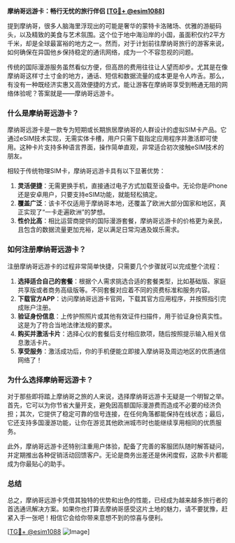 **摩纳哥远游卡：畅行无忧的旅行伴侣 [[TG💪+ @esim1088](https://t.me/s/esim1088)]**

提到摩纳哥，很多人脑海里浮现出的可能是奢华的蒙特卡洛赌场、优雅的游艇码头，以及精致的美食与艺术氛围。这个位于地中海沿岸的小国，虽面积仅约2平方千米，却是全球最富裕的地方之一。然而，对于计划前往摩纳哥旅行的游客来说，如何确保在异国他乡保持稳定的通讯网络，成为一个不容忽视的问题。

传统的国际漫游服务虽然看似方便，但高昂的费用往往让人望而却步。尤其是在像摩纳哥这样寸土寸金的地方，通话、短信和数据流量的成本更是令人咋舌。那么，有没有一种既经济实惠又高效便捷的方式，能让游客在摩纳哥享受到畅通无阻的网络体验呢？答案就是——摩纳哥远游卡。

### 什么是摩纳哥远游卡？

摩纳哥远游卡是一款专为短期或长期旅居摩纳哥的人群设计的虚拟SIM卡产品。它通过eSIM技术实现，无需实体卡槽，用户只需下载指定应用程序并激活即可使用。这种卡片支持多种语言界面，操作简单直观，非常适合初次接触eSIM技术的朋友。

相较于传统物理SIM卡，摩纳哥远游卡具有以下显著优势：

1. **灵活便捷**：无需更换手机，直接通过电子方式加载至设备中。无论你是iPhone还是安卓用户，只要支持eSIM功能，就能轻松搞定。
2. **覆盖广泛**：该卡不仅适用于摩纳哥本地，还覆盖了欧洲大部分国家和地区，真正实现了“一卡走遍欧洲”的梦想。
3. **性价比高**：相比运营商提供的国际漫游套餐，摩纳哥远游卡的价格更为亲民，且包含的数据流量更加充裕，足以满足日常沟通及娱乐需求。

### 如何注册摩纳哥远游卡？

注册摩纳哥远游卡的过程非常简单快捷，只需要几个步骤就可以完成整个流程：

1. **选择适合自己的套餐**：根据个人需求挑选合适的套餐类型，比如基础版、家庭共享版或者商务高级版等。不同套餐对应着不同的资费标准和服务内容。
2. **下载官方APP**：访问摩纳哥远游卡官网，下载其官方应用程序，并按照指引完成账户注册。
3. **验证身份信息**：上传护照照片或其他有效证件扫描件，用于验证身份真实性。这是为了符合当地法律法规的要求。
4. **购买并激活卡片**：选择心仪的套餐后支付相应款项，随后按照提示输入相关信息激活卡片。
5. **享受服务**：激活成功后，你的手机便能立即接入摩纳哥及周边地区的优质通信网络了！

### 为什么选择摩纳哥远游卡？

对于那些即将踏上摩纳哥之旅的人来说，选择摩纳哥远游卡无疑是一个明智之举。首先，它可以为你节省大量开支，避免因高额国际漫游费而造成不必要的经济负担；其次，它提供了稳定可靠的信号连接，在任何角落都能保持在线状态；最后，它还支持多国漫游功能，让你在游览其他欧洲城市时也能继续享用相同的优质服务。

此外，摩纳哥远游卡还特别注重用户体验，配备了完善的客服团队随时解答疑问，并定期推出各种促销活动回馈客户。无论是商务出差还是休闲度假，这款卡片都能成为你最贴心的助手。

### 总结

总之，摩纳哥远游卡凭借其独特的优势和出色的性能，已经成为越来越多旅行者的首选通讯解决方案。如果你也打算去摩纳哥感受这片土地的魅力，请不要犹豫，赶紧入手一张吧！相信它会给你带来意想不到的惊喜与便利。

[[TG💪+ @esim1088](https://t.me/s/esim1088) ![Image](https://i.postimg.cc/4NQfJmqS/Snipaste-2025-05-13-00-14-12.png)]